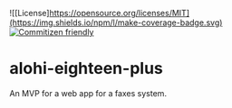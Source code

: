 <!-- markdownlint-disable MD041 -->

![[License]https://opensource.org/licenses/MIT](https://img.shields.io/npm/l/make-coverage-badge.svg) [![Commitizen friendly](https://img.shields.io/badge/commitizen-friendly-brightgreen.svg)](http://commitizen.github.io/cz-cli/)

# alohi-eighteen-plus

An MVP for a web app for a faxes system.
